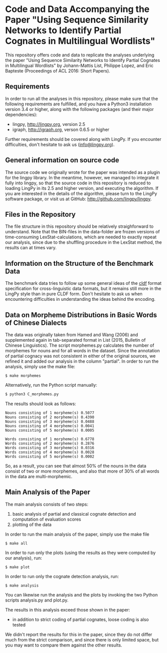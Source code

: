 # Code and Data Accompanying the Paper "Using Sequence Similarity Networks to Identify Partial Cognates in Multilingual Wordlists"

This repository offers code and data to replicate the analyses
underlying the paper "Using Sequence Similarity Networks to Identify
Partial Cognates in Multilingual Wordlists" by Johann-Mattis List,
Philippe Lopez, and Eric Bapteste (Proceedings of ACL 2016: Short
Papers).

## Requirements

In order to run all the analyses in this repository, please make sure
that the following requirements are fulfilled, and you have a Python3
installation version 3.4 or higher, along with the following packages
(and their major dependencies):

* lingpy, http://lingpy.org, version 2.5
* igraph, http://igraph.org, verson 0.6.5 or higher

Further requirements should be covered along with LingPy. If you
encounter difficulties, don't hesitate to ask us (<info@lingpy.org>).

## General information on source code

The source code we originally wrote for the paper was intended as a
plugin for the lingpy library. In the meantime, however, we managed to
integrate it fully into lingpy, so that the source code in this
repository is reduced to loading LingPy in its 2.5 and higher version,
and executing the algorithm. If you are interested in the details of
the algorithm, please turn to the LingPy software package, or visit us
at GitHub: http://github.com/lingpy/lingpy.

## Files in the Repository

The file structure in this repository should be relatively straighforward to
understand. Note that the BIN-files in the data-folder are frozen versions of
time-consuming LexStat-calculations, which are needed to exactly repeat our
analysis, since due to the shuffling procedure in the LexStat method, the
results can at times vary. 

## Information on the Structure of the Benchmark Data

The benchmark data tries to follow up some general ideas of the
[cldf](http://github.com/glottobank/cldf) format specification for
cross-linguistic data formats, but it remains still more in the LingPy style
than in pure CLDF form. Don't hesitate to ask us when encountering difficulties
in understanding the ideas behind the encoding.

## Data on Morpheme Distributions in Basic Words of Chinese Dialects

The data was originally taken from Hamed and Wang (2006) and supplemented again
in tab-separated format in List (2015, Bulletin of Chinese Linguistics). The
script morphemes.py calculates the number of morphemes for nouns and for all
words in the dataset. Since the annotation of partial cognacy was not
consistent in either of the original sources, we refined it and added our
analysis in the column "partial". In order to run the analysis, simply use the
make file:

```shell
$ make morphemes
```

Alternatively, run the Python script manually:

```python
$ python3 C_morphemes.py
```

The results should look as follows:

```text
Nouns consisting of 1 morpheme(s) 0.5077
Nouns consisting of 2 morpheme(s) 0.4390
Nouns consisting of 3 morpheme(s) 0.0488
Nouns consisting of 4 morpheme(s) 0.0041
Nouns consisting of 5 morpheme(s) 0.0005

Words consisting of 1 morpheme(s) 0.6778
Words consisting of 2 morpheme(s) 0.2876
Words consisting of 3 morpheme(s) 0.0316
Words consisting of 4 morpheme(s) 0.0028
Words consisting of 5 morpheme(s) 0.0002
```

So, as a result, you can see that almost 50% of the nouns in the data consist
of two or more morphemes, and also that more of 30% of all words in the data
are multi-morphemic. 

## Main Analysis of the Paper

The main analysis consists of two steps: 

1. basic analysis of partial and classical cognate detection and computation of evaluation scores
2. plotting of the data

In order to run the main analysis of the paper, simply use the make file

```shell
$ make all
```

In order to run only the plots (using the results as they were computed by our analysis), run:

```shell
$ make plot
```

In order to run only the cognate detection analysis, run:

```shell
$ make analysis
```

You can likewise run the analysis and the plots by invoking the two Python scripts analysis.py and plot.py.

The results in this analysis exceed those shown in the paper:

* in addition to strict coding of partial cognates, loose coding is also tested

We didn't report the results for this in the paper, since they do not differ
much from the strict comparison, and since there is only limited space, but you
may want to compare them against the other results.


